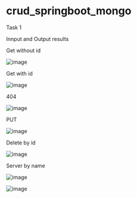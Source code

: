 # crud_springboot_mongo
Task 1

Innput and Output results

Get without id

![image](https://user-images.githubusercontent.com/85479401/228587470-669ef1fc-a7c0-4ecc-b828-3128eeffc189.png)

Get with id

![image](https://user-images.githubusercontent.com/85479401/228587515-6eb0f310-f58b-4601-8756-7a881f5cb107.png)

404

![image](https://user-images.githubusercontent.com/85479401/228587565-d9c299c8-75bc-4d77-a309-55a76f4eab45.png)

PUT

![image](https://user-images.githubusercontent.com/85479401/228588687-0458a324-5587-4bb5-ae56-56b23b49b0a9.png)


Delete by id

![image](https://user-images.githubusercontent.com/85479401/228587661-81e61e31-1885-430d-8dcd-6318a81efe1e.png)

Server by name

![image](https://user-images.githubusercontent.com/85479401/228587760-10438bf2-c497-49d7-9fa4-041a271faccc.png)

![image](https://user-images.githubusercontent.com/85479401/228587798-544bde5d-8cfb-4145-893b-59074d00a012.png)


